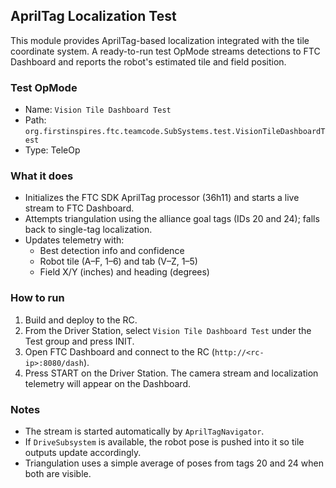 ## AprilTag Localization Test

This module provides AprilTag-based localization integrated with the tile coordinate system. A ready-to-run test OpMode streams detections to FTC Dashboard and reports the robot's estimated tile and field position.

### Test OpMode

- Name: `Vision Tile Dashboard Test`
- Path: `org.firstinspires.ftc.teamcode.SubSystems.test.VisionTileDashboardTest`
- Type: TeleOp

### What it does

- Initializes the FTC SDK AprilTag processor (36h11) and starts a live stream to FTC Dashboard.
- Attempts triangulation using the alliance goal tags (IDs 20 and 24); falls back to single-tag localization.
- Updates telemetry with:
  - Best detection info and confidence
  - Robot tile (A–F, 1–6) and tab (V–Z, 1–5)
  - Field X/Y (inches) and heading (degrees)

### How to run

1. Build and deploy to the RC.
2. From the Driver Station, select `Vision Tile Dashboard Test` under the Test group and press INIT.
3. Open FTC Dashboard and connect to the RC (`http://<rc-ip>:8080/dash`).
4. Press START on the Driver Station. The camera stream and localization telemetry will appear on the Dashboard.

### Notes

- The stream is started automatically by `AprilTagNavigator`.
- If `DriveSubsystem` is available, the robot pose is pushed into it so tile outputs update accordingly.
- Triangulation uses a simple average of poses from tags 20 and 24 when both are visible.
